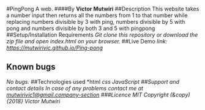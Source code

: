 #PingPong
A web.
####By **Victor Mutwiri**
##Description
This website takes a number input then returns all the numbers from 1 to that number while replacing numbers divisible by 3 with ping, numbers divisible by 5 with pong and numbers divisible by both 3 and 5 with pingpong
##Setup/Installation Requirements
*Git clone this repository or download the zip file and open index.html on your browser.*
##Live Demo
*link: https://mutwirivic.github.io/Ping-pong*
## Known bugs
*No bugs.*
##Technologies used
*html
*css
*JavaScript*
##Support and contact details
In case of any problems contact me at mutwirivic1@gmail.company-section
###Licence
*MIT*
Copyright (&copy) {2018} *Victor Mutwiri**

